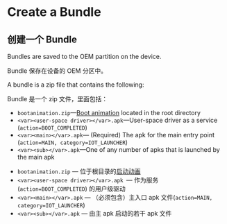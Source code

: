 # Create a Bundle

## 创建一个 Bundle

Bundles are saved to the OEM partition on the device.

Bundle 保存在设备的 OEM 分区中。

A bundle is a zip file that contains the following:

Bundle 是一个 zip 文件，里面包括：

*   `bootanimation.zip`—[Boot animation](https://source.android.google.cn/devices/tech/ota/device_code#boot-animation) located in the root directory
*   `<var><user-space driver></var>.apk`—User-space driver as a service (`action=BOOT_COMPLETED`)
*   `<var><main></var>.apk`— (Required) The apk for the main entry point (`action=MAIN, category=IOT_LAUNCHER`)
*   `<var><sub></var>.apk`—One of any number of apks that is launched by the main apk



- `bootanimation.zip` — 位于根目录的[启动动画](https://source.android.google.cn/devices/tech/ota/device_code#boot-animation)
- `<var><user-space driver></var>.apk `— 作为服务 (`action=BOOT_COMPLETED`) 的用户级驱动
- `<var><main></var>.apk` — （必须包含）主入口 apk 文件(`action=MAIN, category=IOT_LAUNCHER`)
- `<var><sub></var>.apk` — 由主 apk 启动的若干 apk 文件